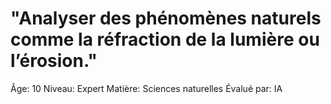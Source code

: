 # "Analyser des phénomènes naturels comme la réfraction de la lumière ou l’érosion."

Âge: 10
Niveau: Expert
Matière: Sciences naturelles
Évalué par: IA